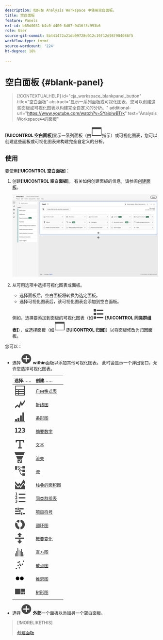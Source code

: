 ```yaml
---
description: 如何在 Analysis Workspace 中使用空白面板。
title: 空白面板
feature: Panels
exl-id: b65d0031-b4c0-4400-8d67-9416f3c993b6
role: User
source-git-commit: 5b441472a21db99728d012c19f12d98f984086f5
workflow-type: tm+mt
source-wordcount: '224'
ht-degree: 18%

---
```


# 空白面板 {#blank-panel}

<!-- markdownlint-disable MD034 -->

>[!CONTEXTUALHELP]
>id="cja_workspace_blankpanel_button"
>title="空白面板"
>abstract="显示一系列面板或可视化图表，您可以创建这些面板或可视化图表以构建完全自定义的分析。"
>additional-url="https://www.youtube.com/watch?v=SYaioiwBTrk" text="Analysis Workspace中的面板"

<!-- markdownlint-enable MD034 -->


**[!UICONTROL 空白面板]**&#x200B;显示一系列面板（由![WebPage](/help/assets/icons/WebPage.svg)指示）或可视化图表，您可以创建这些面板或可视化图表来构建完全自定义的分析。

## 使用

要使用&#x200B;**[!UICONTROL 空白面板]**：

1. 创建&#x200B;**[!UICONTROL 空白面板]**。 有关如何创建面板的信息，请参阅[创建面板](panels.md#create-a-panel)。

   ![创建面板](assets/create-panel.png)



1. 从可用选项中选择可视化图表或面板。


   * 选择面板后，空白面板将转换为选定面板。
   * 选择可视化图表后，该可视化图表会添加到空白面板。

   例如，选择要添加到面板的可视化图表（如![ViewList](/help/assets/icons/ViewList.svg) **[!UICONTROL 同类群组表]**），或选择面板（如![WebPage](/help/assets/icons/WebPage.svg) **[!UICONTROL 归因]**）以将面板修改为归因面板。



您可以：

* 选择![AddCircle](/help/assets/icons/AddCircle.svg) **within**&#x200B;面板以添加其他可视化图表。 此时会显示一个弹出窗口，允许您选择可视化图表。

  | 选择…… | 创建…… |
  |---|---|
  | ![表格](/help/assets/icons/Table.svg) | [自由格式表](/help/analysis-workspace/visualizations/freeform-table/freeform-table.md) |
  | ![折线图](/help/assets/icons/GraphTrend.svg) | [折线图](/help/analysis-workspace/visualizations/line.md) |
  | ![GraphBarVertical](/help/assets/icons/GraphBarVertical.svg) | [条形图](/help/analysis-workspace/visualizations/bar.md) |
  | ![123](/help/assets/icons/123.svg) | [摘要数字](/help/analysis-workspace/visualizations/summary-number-change.md) |
  | ![文本](/help/assets/icons/Text.svg) | [文本](/help/analysis-workspace/visualizations/text.md) |
  | ![转化漏斗](/help/assets/icons/ConversionFunnel.svg) | [流失](/help/analysis-workspace/visualizations/fallout/fallout-flow.md) |
  | ![工作流](/help/assets/icons/GraphPathing.svg) | [流](/help/analysis-workspace/visualizations/c-flow/flow.md) |
  | ![GraphAreaStacked](/help/assets/icons/GraphAreaStacked.svg) | [栈叠的面积图](/help/analysis-workspace/visualizations/area.md) |
  | ![文本编号](/help/assets/icons/TextNumbered.svg) | [同类群组表](/help/analysis-workspace/visualizations/cohort-table/t-cohort.md) |
  | ![GraphBullet](/help/assets/icons/GraphBullet.svg) | [项目符号](/help/analysis-workspace/visualizations/bullet-graph.md) |
  | ![GraphDonut](/help/assets/icons/GraphDonut.svg) | [圆环图](/help/analysis-workspace/visualizations/donut.md) |
  | ![上移下移](/help/assets/icons/MoveUpDown.svg) | [概要变化](/help/analysis-workspace/visualizations/summary-number-change.md) |
  | ![直方图](/help/assets/icons/Histogram.svg) | [直方图](/help/analysis-workspace/visualizations/histogram.md) |
  | ![图形散点图](/help/assets/icons/GraphScatter.svg) | [散点图](/help/analysis-workspace/visualizations/scatterplot.md) |
  | ![类型](/help/assets/icons/TwoDots.svg) | [维恩图](/help/analysis-workspace/visualizations/venn.md) |
  | ![GraphTree](/help/assets/icons/GraphTree.svg) | [树形图](/help/analysis-workspace/visualizations/treemap.md) |

* 选择![AddCircle](/help/assets/icons/AddCircle.svg) **外部**&#x200B;一个面板以添加另一个空白面板。


>[!MORELIKETHIS]
>
>[创建面板](/help/analysis-workspace/c-panels/panels.md#create-a-panel)
>
